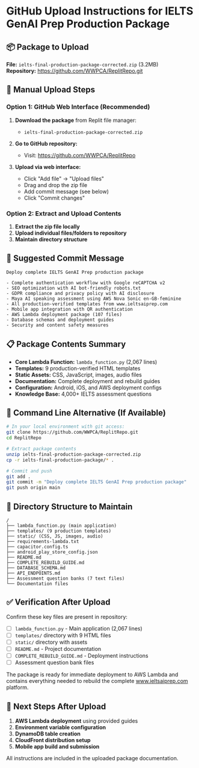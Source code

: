 # GitHub Upload Instructions for IELTS GenAI Prep Production Package

## 📦 **Package to Upload**
**File:** `ielts-final-production-package-corrected.zip` (3.2MB)  
**Repository:** https://github.com/WWPCA/ReplitRepo.git

## 🚀 **Manual Upload Steps**

### Option 1: GitHub Web Interface (Recommended)
1. **Download the package** from Replit file manager:
   - `ielts-final-production-package-corrected.zip`

2. **Go to GitHub repository:**
   - Visit: https://github.com/WWPCA/ReplitRepo

3. **Upload via web interface:**
   - Click "Add file" → "Upload files"
   - Drag and drop the zip file
   - Add commit message (see below)
   - Click "Commit changes"

### Option 2: Extract and Upload Contents
1. **Extract the zip file locally**
2. **Upload individual files/folders to repository**
3. **Maintain directory structure**

## 📝 **Suggested Commit Message**
```
Deploy complete IELTS GenAI Prep production package

- Complete authentication workflow with Google reCAPTCHA v2
- SEO optimization with AI bot-friendly robots.txt  
- GDPR compliance and privacy policy with AI disclosure
- Maya AI speaking assessment using AWS Nova Sonic en-GB-feminine
- All production-verified templates from www.ieltsaiprep.com
- Mobile app integration with QR authentication
- AWS Lambda deployment package (107 files)
- Database schemas and deployment guides
- Security and content safety measures
```

## 📋 **Package Contents Summary**
- **Core Lambda Function:** `lambda_function.py` (2,067 lines)
- **Templates:** 9 production-verified HTML templates
- **Static Assets:** CSS, JavaScript, images, audio files
- **Documentation:** Complete deployment and rebuild guides
- **Configuration:** Android, iOS, and AWS deployment configs
- **Knowledge Base:** 4,000+ IELTS assessment questions

## 🔧 **Command Line Alternative (If Available)**
```bash
# In your local environment with git access:
git clone https://github.com/WWPCA/ReplitRepo.git
cd ReplitRepo

# Extract package contents
unzip ielts-final-production-package-corrected.zip
cp -r ielts-final-production-package/* .

# Commit and push
git add .
git commit -m "Deploy complete IELTS GenAI Prep production package"
git push origin main
```

## 📁 **Directory Structure to Maintain**
```
/
├── lambda_function.py (main application)
├── templates/ (9 production templates)
├── static/ (CSS, JS, images, audio)
├── requirements-lambda.txt
├── capacitor.config.ts
├── android_play_store_config.json
├── README.md
├── COMPLETE_REBUILD_GUIDE.md
├── DATABASE_SCHEMA.md
├── API_ENDPOINTS.md
├── Assessment question banks (7 text files)
└── Documentation files
```

## ✅ **Verification After Upload**
Confirm these key files are present in repository:
- [ ] `lambda_function.py` - Main application (2,067 lines)
- [ ] `templates/` directory with 9 HTML files
- [ ] `static/` directory with assets
- [ ] `README.md` - Project documentation
- [ ] `COMPLETE_REBUILD_GUIDE.md` - Deployment instructions
- [ ] Assessment question bank files

The package is ready for immediate deployment to AWS Lambda and contains everything needed to rebuild the complete www.ieltsaiprep.com platform.

## 🔄 **Next Steps After Upload**
1. **AWS Lambda deployment** using provided guides
2. **Environment variable configuration** 
3. **DynamoDB table creation**
4. **CloudFront distribution setup**
5. **Mobile app build and submission**

All instructions are included in the uploaded package documentation.